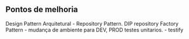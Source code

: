 ## Pontos de melhoria

Design Pattern Arquitetural - Repository Pattern.
DIP repository
Factory Pattern - mudança de ambiente para DEV, PROD
testes unitarios. - testify


